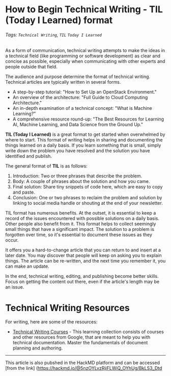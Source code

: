 # How to Begin Technical Writing - TIL (Today I Learned) format

###### Tags: `Technical Writing`, `TIL` `Today I Learned`

As a form of communication, technical writing attempts to make the ideas in a technical field (like programming or software development) as clear and concise as possible, especially when communicating with other experts and people outside that field.

The audience and purpose determine the format of technical writing. Technical articles are typically written in several forms.

* A step-by-step tutorial: "How to Set Up an OpenStack Environment."
* An overview of the architecture: "Full Guide to Cloud Computing Architecture."
* An in-depth examination of a technical concept: "What is Machine Learning?"
* A comprehensive resource round-up: "The Best Resources for Learning AI, Machine Learning, and Data Science from the Ground Up."

**TIL (Today I Learned)** is a great format to get started when overwhelmed by where to start. This format of writing helps in sharing and documenting the things learned on a daily basis. If you learn something that is small, simply write down the problem you have resolved and the solution you have identified and publish.

The general format of **TIL** is as follows:

1. Introduction: Two or three phrases that describe the problem.
2. Body: A couple of phrases about the solution and how you came.
3. Final solution: Share tiny snippets of code here, which are easy to copy and paste.
4. Conclusion: One or two phrases to reclaim the problem and solution by linking to social media handle or shouting at the end of your newsletter.

TIL format has numerous benefits. At the outset, it is essential to keep a record of the issues encountered with possible solutions on a daily basis. Other people also benefit from it. This format helps to collect seemingly small things that have a significant impact. The solution to a problem is forgotten over time, so it's essential to document these issues as they occur.

It offers you a hard-to-change article that you can return to and insert at a later date. You may discover that people will keep on asking you to explain things. The article can be re-written, and the next time you remember it, you can make an update.

In the end, technical writing, editing, and publishing become better skills. Focus on getting the content out there, even if the article's length may be an issue.

# Technical Writing Resources

For writing, here are some of the resources:

* [Technical Writing Courses](https://developers.google.com/tech-writing/overview) - This learning collection consists of courses and other resources from Google, that are meant to help you with technical documentation. Master the fundamentals of document planning and authoring.

---

This article is also pubshed in the HackMD platform and can be accessed [from the link] (https://hackmd.io/@5nzOYLvzRjiFLWiQ_OYhUg/BkLS3_Dtd
